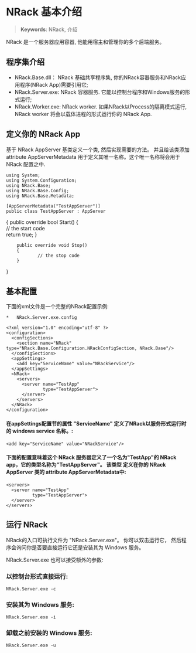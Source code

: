 # NRack 基本介绍

> __Keywords__: NRack, 介绍

NRack 是一个服务器应用容器, 他能用宿主和管理你的多个后端服务。


## 程序集介绍

* NRack.Base.dll： 	 NRack 基础共享程序集, 你的NRack容器服务和NRack应用程序(NRack App)需要引用它;
* NRack.Server.exe: 	NRack 容器服务. 它能以控制台程序和Windows服务的形式运行;
* NRack.Worker.exe:		NRack worker. 如果NRack以Process的隔离模式运行, NRack worker 将会以载体进程的形式运行你的 NRack App.


## 定义你的 NRack App

基于 NRack AppServer 基类定义一个类, 然后实现需要的方法。
并且给该类添加 attribute AppServerMetadata 用于定义其唯一名称。这个唯一名称将会用于 NRack 配置之中.

	using System;
	using System.Configuration;
	using NRack.Base;
	using NRack.Base.Config;
	using NRack.Base.Metadata;
	
	[AppServerMetadata("TestAppServer")]
	public class TestAppServer : AppServer
  {
		public override bool Start()
		{            
				// the start code	
				return true;
		}

		public override void Stop()
		{
				// the stop code	
		}
}


## 基本配置

下面的xml文件是一个完整的NRack配置示例:

	*	NRack.Server.exe.config
	
	<?xml version="1.0" encoding="utf-8" ?>
	<configuration>
	  <configSections>
		<section name="NRack" type="NRack.Base.Configuration.NRackConfigSection, NRack.Base"/>
	  </configSections>
	  <appSettings>
		<add key="ServiceName" value="NRackService"/>
	  </appSettings>
	  <NRack>
		<servers>
		  <server name="TestApp"
				  type="TestAppServer">
		  </server>
		</servers>
	  </NRack>
	</configuration>
	

#### 在appSettings配置节的属性 "ServiceName" 定义了NRack以服务形式运行时的 windows service 名称。:

	<add key="ServiceName" value="NRackService"/>

	
#### 下面的配置意味着这个 NRack 服务器定义了一个名为"TestApp"的 NRack app，它的类型名称为"TestAppServer"。 该类型 定义在你的 NRack AppServer 类的 attribute AppServerMetadata中:

	<servers>
	  <server name="TestApp"
			  type="TestAppServer">
	  </server>
	</servers>
	
## 运行 NRack

NRack的入口可执行文件为 "NRack.Server.exe"。 你可以双击运行它， 然后程序会询问你是否要直接运行它还是安装其为 Windows 服务。

NRack.Server.exe 也可以接受额外的参数:


### 以控制台形式直接运行:

	NRack.Server.exe -c


### 安装其为 Windows 服务:

	NRack.Server.exe -i

	
### 卸载之前安装的 Windows 服务:

	NRack.Server.exe -u

	